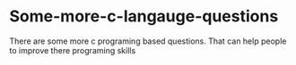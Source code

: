 # Some-more-c-langauge-questions
There are some more c programing based questions. That can help people to improve there programing skills
